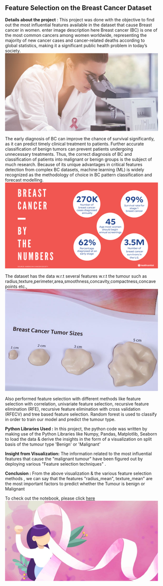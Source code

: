 ## Feature Selection on the Breast Cancer Dataset

**Details about the project** :
   This project was done with the objective to find out the most influential features available in the dataset that cause Breast cancer in women. enter image description here
   Breast cancer (BC) is one of the most common cancers among women worldwide, representing the majority of new cancer cases and cancer-related deaths according to global statistics, making it a significant public health problem in today’s society.
![enter image description here](https://github.com/Chetan-git2786/Feature-selection-with-Breast-Cancer-Dataset/blob/main/BC_Img1.png?raw=true)
    
  The early diagnosis of BC can improve the chance of survival significantly, as it can predict timely clinical treatment to patients. Further accurate classification of benign tumors can prevent patients undergoing unnecessary treatments. Thus, the correct diagnosis of BC and classification of patients into malignant or benign groups is the subject of much research. Because of its unique advantages in critical features detection from complex BC datasets, machine learning (ML) is widely recognized as the methodology of choice in BC pattern classification and forecast modelling.
  ![enter image description here](https://github.com/Chetan-git2786/Feature-selection-with-Breast-Cancer-Dataset/blob/main/BC_Img3.png?raw=true)
  
 The dataset has the data w.r.t  several features w.r.t the tumour such as radius,texture,perimeter,area,smoothness,concavity,compactness,concave points etc.,
 ![enter image description here](https://github.com/Chetan-git2786/Feature-selection-with-Breast-Cancer-Dataset/blob/main/BC_Img7.png?raw=true)
 
  Also performed feature selection with different methods like feature selection with correlation, univariate feature selection, recursive feature elimination (RFE), recursive feature elimination with cross validation (RFECV) and tree based feature selection. Random forest is used to classify in order to train our model and predict the tumour type.    

**Python Libraries Used :**
In this project, the python code was written by making use of the Python Libraries like Numpy, Pandas, Matplotlib, Seaborn to load the data & derive the insights in the form of a visualization on split basis of the tumour type 'Benign' or 'Malignant' 

  **Insight from Visualization:** 
     The information related to the most influential features that cause the "malignant tumour" have been figured out by deploying various "Feature selection techniques" .  
     
**Conclusion :** 
From the above visualization & the various feature selection methods , we can say that the features "radius_mean", texture_mean" are the most important factors to predict whether the Tumour is benign or Malignant

To check out the notebook, please click [here](https://github.com/Chetan-git2786/Feature-selection-with-Breast-Cancer-Dataset/blob/main/Feature_selection_on_Breast_Cancer_Dataset.ipynb)![enter image description here](https://github.com/Chetan-git2786/Feature-selection-with-Breast-Cancer-Dataset/blob/main/BC_Img2.png?raw=true)

